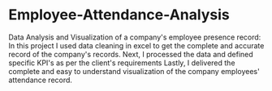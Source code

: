 # Employee-Attendance-Analysis
Data Analysis and Visualization of a company's employee presence record: 
In this project I used data cleaning in excel to get the complete and accurate record of the company's records.
Next, I processed the data and defined specific KPI's as per the client's requirements
Lastly, I delivered the complete and easy to understand visualization of the company employees' attendance record.
